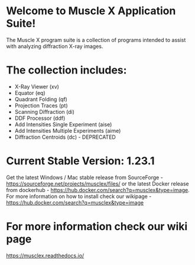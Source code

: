 # Welcome to Muscle X Application Suite! 
The Muscle X program suite is a collection of programs intended to assist with analyzing diffraction X-ray images. 

# The collection includes:
* X-Ray Viewer (xv)
* Equator (eq)
* Quadrant Folding (qf)
* Projection Traces (pt)
* Scanning Diffraction (di)
* DDF Processor (ddf)
* Add Intensities Single Experiment (aise)
* Add Intensities Multiple Experiments (aime)
* Diffraction Centroids (dc) - DEPRECATED

# Current Stable Version: 1.23.1

Get the latest Windows / Mac stable release from SourceForge - https://sourceforge.net/projects/musclex/files/ or the latest Docker release from dockerhub - https://hub.docker.com/search?q=musclex&type=image. For more information on how to install check our wikipage - https://hub.docker.com/search?q=musclex&type=image

# For more information check our wiki page 
https://musclex.readthedocs.io/
